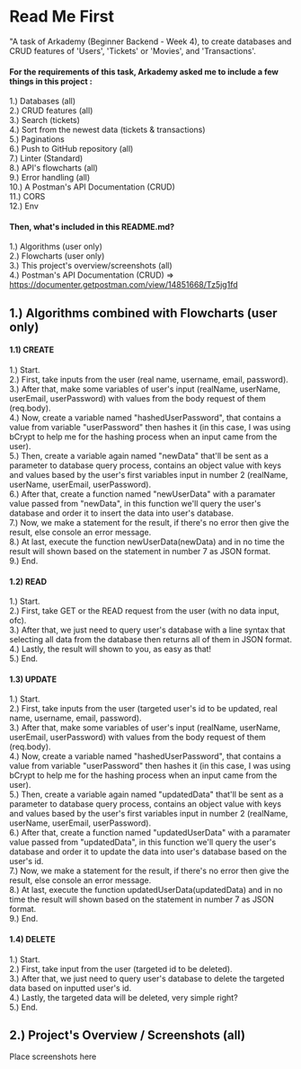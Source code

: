 # Read Me First
"A task of Arkademy (Beginner Backend - Week 4), to create databases and CRUD features of 'Users', 'Tickets' or 'Movies', and 'Transactions'.

#### For the requirements of this task, Arkademy asked me to include a few things in this project :  
1.) Databases (all)  
2.) CRUD features (all)  
3.) Search (tickets)  
4.) Sort from the newest data (tickets & transactions)  
5.) Paginations  
6.) Push to GitHub repository (all)  
7.) Linter (Standard)  
8.) API's flowcharts (all)  
9.) Error handling (all)  
10.) A Postman's API Documentation (CRUD)  
11.) CORS  
12.) Env  

#### Then, what's included in this README.md?    
1.) Algorithms (user only)  
2.) Flowcharts (user only)  
3.) This project's overview/screenshots (all)  
4.) Postman's API Documentation (CRUD) => https://documenter.getpostman.com/view/14851668/Tz5jg1fd  

## 1.) Algorithms combined with Flowcharts (user only)
#### 1.1) CREATE
1.) Start.   
2.) First, take inputs from the user (real name, username, email, password).  
3.) After that, make some variables of user's input (realName, userName, userEmail, userPassword) with values from the body request of them (req.body).  
4.) Now, create a variable named "hashedUserPassword", that contains a value from variable "userPassword" then hashes it (in this case, I was using bCrypt to help me for the hashing process when an input came from the user).  
5.) Then, create a variable again named "newData" that'll be sent as a parameter to database query process, contains an object value with keys and values based by the user's first variables input in number 2 (realName, userName, userEmail, userPassword).  
6.) After that, create a function named "newUserData" with a paramater value passed from "newData", in this function we'll query the user's database and order it to insert the data into user's database.  
7.) Now, we make a statement for the result, if there's no error then give the result, else console an error message.  
8.) At last, execute the function newUserData(newData) and in no time the result will shown based on the statement in number 7 as JSON format.   
9.) End.  
#### 1.2) READ
1.) Start.  
2.) First, take GET or the READ request from the user (with no data input, ofc).  
3.) After that, we just need to query user's database with a line syntax that selecting all data from the database then returns all of them in JSON format.  
4.) Lastly, the result will shown to you, as easy as that!  
5.) End.  
#### 1.3) UPDATE
1.) Start.   
2.) First, take inputs from the user (targeted user's id to be updated, real name, username, email, password).  
3.) After that, make some variables of user's input (realName, userName, userEmail, userPassword) with values from the body request of them (req.body).  
4.) Now, create a variable named "hashedUserPassword", that contains a value from variable "userPassword" then hashes it (in this case, I was using bCrypt to help me for the hashing process when an input came from the user).  
5.) Then, create a variable again named "updatedData" that'll be sent as a parameter to database query process, contains an object value with keys and values based by the user's first variables input in number 2 (realName, userName, userEmail, userPassword).  
6.) After that, create a function named "updatedUserData" with a paramater value passed from "updatedData", in this function we'll query the user's database and order it to update the data into user's database based on the user's id.  
7.) Now, we make a statement for the result, if there's no error then give the result, else console an error message.  
8.) At last, execute the function updatedUserData(updatedData) and in no time the result will shown based on the statement in number 7 as JSON format.    
9.) End.  
#### 1.4) DELETE
1.) Start.  
2.) First, take input from the user (targeted id to be deleted).  
3.) After that, we just need to query user's database to delete the targeted data based on inputted user's id.  
4.) Lastly, the targeted data will be deleted, very simple right?    
5.) End.  

## 2.) Project's Overview / Screenshots (all)
Place screenshots here
